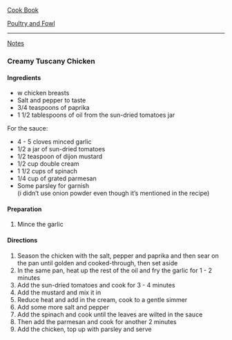 [Cook Book](https://github.com/vmsmith/CookBook/blob/master/README.md)  

[Poultry and Fowl](https://github.com/vmsmith/CookBook/blob/master/poultry_fowl.md)   

-----  

[Notes](https://github.com/vmsmith/CookBook/blob/master/notes.md)  

### Creamy Tuscany Chicken  

#### Ingredients  

* w chicken breasts  
* Salt and pepper to taste  
* 3/4 teaspoons of paprika  
* 1 1/2 tablespoons of oil from the sun-dried tomatoes jar  

For the sauce:

* 4 - 5 cloves minced garlic  
* 1/2 a jar of sun-dried tomatoes  
* 1/2 teaspoon of dijon mustard  
* 1/2 cup double cream  
* 1 1/2 cups of spinach  
* 1/4 cup of grated parmesan  
* Some parsley for garnish    
(i didn’t use onion powder even though it’s mentioned in the recipe)

#### Preparation  

1. Mince the garlic  

#### Directions  

1. Season the chicken with the salt, pepper and paprika and then sear on the pan until golden and cooked-through, then set aside  
2. In the same pan, heat up the rest of the oil and fry the garlic for 1 - 2 minutes  
3. Add the sun-dried tomatoes and cook for 3 - 4 minutes  
4. Add the mustard and mix it in  
5. Reduce heat and add in the cream, cook to a gentle simmer  
6. Add some more salt and pepper  
7. Add the spinach and cook until the leaves are wilted in the sauce  
8. Then add the parmesan and cook for another 2 minutes  
9. Add the chicken, top up with parsley and serve  
